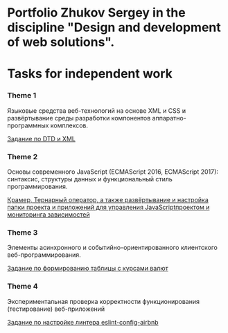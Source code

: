 # Portfolio Zhukov Sergey in the discipline "Design and development of web solutions".

# Tasks for independent work

### Theme 1

Языковые средства веб-технологий на основе XML и CSS и развёртывание среды разработки компонентов аппаратно-программных комплексов.

[Задание по DTD и XML](https://github.com/MamkinCreator/ZhukovSergeyWeb/tree/master/FirstTask)

### Theme 2

Основы современного JavaScript (ECMAScript 2016, ECMAScript 2017): синтаксис, структуры данных и функциональный стиль программирования.

[Крамер, Тернарный оператор, а также развёртывание и настройка папки проекта и приложений для управления JavaScriptпроектом и мониторинга зависимостей](https://github.com/MamkinCreator/ZhukovSergeyWeb/tree/master/SecondTask)

### Theme 3

Элементы асинхронного и событийно-ориентированного клиентского веб-программирования.

[Задание по формированию таблицы с курсами валют](https://github.com/MamkinCreator/ZhukovSergeyWeb/tree/master/ThirdTask)

### Theme 4

Экспериментальная проверка корректности функционирования (тестирование) веб-приложений

[Задание по настройке линтера eslint-config-airbnb](https://github.com/MamkinCreator/ZhukovSergeyWeb/tree/master/FourthTask)
